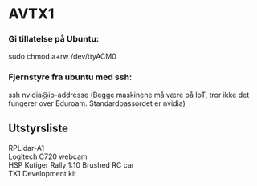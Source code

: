 # AVTX1

### Gi tillatelse på Ubuntu:

sudo chmod a+rw /dev/ttyACM0

### Fjernstyre fra ubuntu med ssh:

ssh nvidia@ip-addresse (Begge maskinene må være på IoT, tror ikke det fungerer over Eduroam. Standardpassordet er nvidia)

## Utstyrsliste
RPLidar-A1  
Logitech C720 webcam  
HSP Kutiger Rally 1:10 Brushed RC car  
TX1 Development kit  
